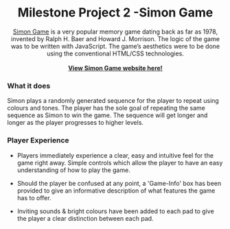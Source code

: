 <h1 align="center">
Milestone Project 2 -Simon Game 
</h1>

<div align="center"> 

[Simon Game](https://assugeni.github.io/milestone-simon/) is a very popular memory game dating back as far as 1978, invented by Ralph H. Baer and Howard J. Morrison. The logic of the game was to be written with JavaScript. The game’s aesthetics were to be done using the conventional HTML/CSS technologies.
<br><br>
[**View Simon Game website here!**](https://assugeni.github.io/milestone-simon/)


</div>

### What it does

Simon plays a randomly generated sequence for the player to repeat using colours and tones. The player has the sole goal of repeating the same sequence as Simon to win the game. The sequence will get longer and longer as the player progresses to higher levels.

### Player Experience

- Players immediately experience a clear, easy and intuitive feel for the game right away. Simple controls which allow the player to have an easy understanding of how to play the game. 
- Should the player be confused at any point, a 'Game-Info' box has been provided to give an informative description of what features the game has to offer.

- Inviting sounds & bright colours have been added to each pad to give the player a clear distinction between each pad.


